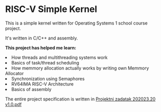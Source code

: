 <h1>RISC-V Simple Kernel</h1>

This is a simple kernel written for Operating Systems 1 school course project.

It's written in C/C++ and assembly.

<b>This project has helped me learn:</b>
<uo>
  <li>How threads and multithreading systems work</li>
  <li>Basics of task/thread scheduling</li>
  <li>How memmory allocation actually works by writing own Memmory Allocator</li>
  <li>Synchronization using Semaphores</li>
  <li>RV64IMA RISC-V Architecture</li>
  <li>Basics of assembly </li>
</uo>

The entire project specification is written in <a href="https://github.com/VukBakic/risc-v-simple-kernel/blob/main/Projektni%20zadatak%202023.%20v1.0.pdf">Projektni zadatak 202023.20 v1.0.pdf</a>
